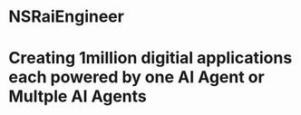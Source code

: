 # NSRaiEngineer
# Creating 1million digitial applications each powered by one AI Agent or Multple AI Agents
